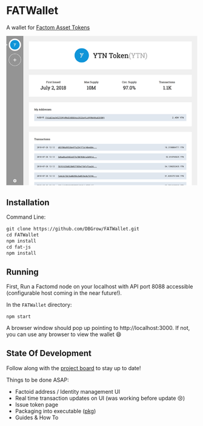 # FATWallet

A wallet for [Factom Asset Tokens](https://github.com/DBGrow/FAT)

![](assets/wallet.png)



## Installation

Command Line:

```
git clone https://github.com/DBGrow/FATWallet.git
cd FATWallet
npm install
cd fat-js
npm install
```



## Running

First, Run a Factomd node on your localhost with API port 8088 accessible (configurable host coming in the near future!).

In the `FATWallet` directory:

```
npm start
```

A browser window should pop up pointing to http://localhost:3000. If not, you can use any browser to view the wallet :smile:



## State Of Development

Follow along with the [project board](https://github.com/DBGrow/FATWallet/projects/1) to stay up to date!

Things to be done ASAP:

- Factoid address / Identity management UI
- Real time transaction updates on UI (was working before update :cry:)
- Issue token page
- Packaging into executable ([pkg](https://github.com/zeit/pkg))
- Guides & How To